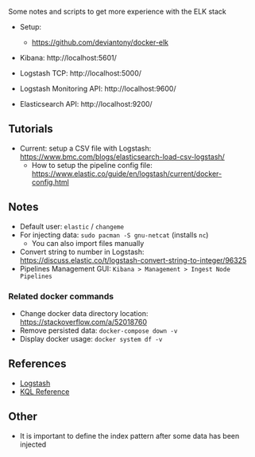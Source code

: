 Some notes and scripts to get more experience with the ELK stack

- Setup:
    - https://github.com/deviantony/docker-elk

- Kibana: http://localhost:5601/
- Logstash TCP: http://localhost:5000/
- Logstash Monitoring API: http://localhost:9600/
- Elasticsearch API: http://localhost:9200/

## Tutorials

- Current: setup a CSV file with Logstash: https://www.bmc.com/blogs/elasticsearch-load-csv-logstash/
    - How to setup the pipeline config file: https://www.elastic.co/guide/en/logstash/current/docker-config.html

## Notes

- Default user: `elastic` / `changeme`
- For injecting data: `sudo pacman -S gnu-netcat` (installs `nc`)
    - You can also import files manually
- Convert string to number in Logstash: https://discuss.elastic.co/t/logstash-convert-string-to-integer/96325
- Pipelines Management GUI: `Kibana > Management > Ingest Node Pipelines`

### Related docker commands

- Change docker data directory location: https://stackoverflow.com/a/52018760
- Remove persisted data: `docker-compose down -v`
- Display docker usage: `docker system df -v`

## References

- [Logstash](https://www.elastic.co/guide/en/logstash/master/introduction.html)
- [KQL Reference](https://www.elastic.co/guide/en/kibana/master/kuery-query.html)

## Other

- It is important to define the index pattern after some data has been injected
